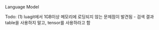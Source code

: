 Language Model

Todo:
(1) luagit에서 1GB이상 메모리에 로딩되지 않는 문제점이 발견됨
    - 검색 결과 table을 사용하지 말고, tensor를 사용하라고 함

